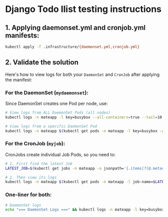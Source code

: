 # Django Todo llist testing instructions
## 1. Applying daemonset.yml and cronjob.yml manifests:
```bash
kubectl apply -f .infrastructure/{daemonset.yml,cronjob.yml}
```


## 2. Validate the solution
Here's how to view logs for both your `DaemonSet` and `CronJob` after applying the manifest:

### For the **DaemonSet** (`mydaemonset`):
Since DaemonSet creates one Pod per node, use:
```bash
# View logs from ALL DaemonSet Pods (all nodes)
kubectl logs -n mateapp -l key=busybox --all-containers=true --tail=10

# View logs from a specific DaemonSet Pod
kubectl logs -n mateapp $(kubectl get pods -n mateapp -l key=busybox -o jsonpath='{.items[0].metadata.name}')
```

### For the **CronJob** (`myjob`):
CronJobs create individual Job Pods, so you need to:
```bash
# 1. First find the latest Job
LATEST_JOB=$(kubectl get jobs -n mateapp -o jsonpath='{.items[?(@.metadata.ownerReferences[0].name=="myjob")].metadata.name}' | awk '{print $1}')

# 2. Then view its logs
kubectl logs -n mateapp $(kubectl get pods -n mateapp -l job-name=$LATEST_JOB -o jsonpath='{.items[0].metadata.name}')
```

### One-liner for both:
```bash
# DaemonSet logs
echo "=== DaemonSet Logs ===" && kubectl logs -n mateapp -l key=busybox --all-containers=true --tail=5
